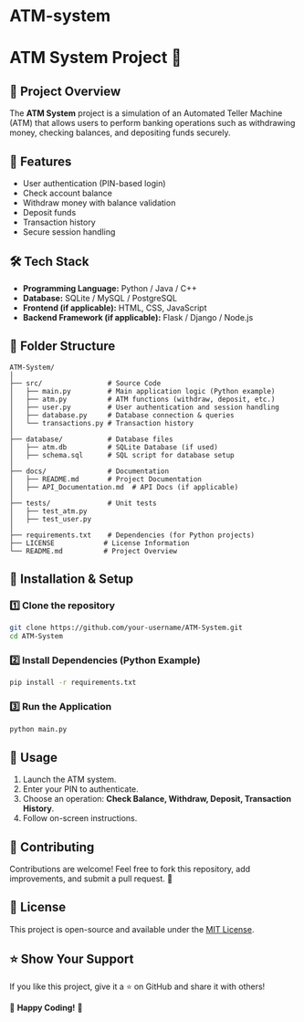 # ATM-system

# ATM System Project 🏧

## 📌 Project Overview
The **ATM System** project is a simulation of an Automated Teller Machine (ATM) that allows users to perform banking operations such as withdrawing money, checking balances, and depositing funds securely.

## 🚀 Features
- User authentication (PIN-based login)
- Check account balance
- Withdraw money with balance validation
- Deposit funds
- Transaction history
- Secure session handling

## 🛠 Tech Stack
- **Programming Language:** Python / Java / C++
- **Database:** SQLite / MySQL / PostgreSQL
- **Frontend (if applicable):** HTML, CSS, JavaScript
- **Backend Framework (if applicable):** Flask / Django / Node.js

## 📂 Folder Structure
```
ATM-System/
│
├── src/                # Source Code
│   ├── main.py         # Main application logic (Python example)
│   ├── atm.py          # ATM functions (withdraw, deposit, etc.)
│   ├── user.py         # User authentication and session handling
│   ├── database.py     # Database connection & queries
│   └── transactions.py # Transaction history
│
├── database/           # Database files
│   ├── atm.db          # SQLite Database (if used)
│   ├── schema.sql      # SQL script for database setup
│
├── docs/               # Documentation
│   ├── README.md       # Project Documentation
│   ├── API_Documentation.md  # API Docs (if applicable)
│
├── tests/              # Unit tests
│   ├── test_atm.py
│   ├── test_user.py
│
├── requirements.txt    # Dependencies (for Python projects)
├── LICENSE            # License Information
└── README.md          # Project Overview
```

## 🚀 Installation & Setup
### **1️⃣ Clone the repository**
```sh
git clone https://github.com/your-username/ATM-System.git
cd ATM-System
```

### **2️⃣ Install Dependencies (Python Example)**
```sh
pip install -r requirements.txt
```

### **3️⃣ Run the Application**
```sh
python main.py
```

## 🎯 Usage
1. Launch the ATM system.
2. Enter your PIN to authenticate.
3. Choose an operation: **Check Balance, Withdraw, Deposit, Transaction History**.
4. Follow on-screen instructions.

## 🤝 Contributing
Contributions are welcome! Feel free to fork this repository, add improvements, and submit a pull request. 🚀

## 📜 License
This project is open-source and available under the [MIT License](LICENSE).

## ⭐ Show Your Support
If you like this project, give it a ⭐ on GitHub and share it with others!

🏧 **Happy Coding!** 🚀

